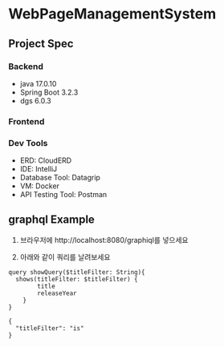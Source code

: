 # WebPageManagementSystem

## Project Spec
### Backend
- java 17.0.10
- Spring Boot 3.2.3
- dgs 6.0.3

### Frontend

### Dev Tools
- ERD: CloudERD
- IDE: IntelliJ
- Database Tool: Datagrip
- VM: Docker
- API Testing Tool: Postman


## graphql Example
1. 브라우저에 http://localhost:8080/graphiql를 넣으세요

2. 아래와 같이 쿼리를 날려보세요
```
query showQuery($titleFilter: String){
  shows(titleFilter: $titleFilter) {
        title
        releaseYear
    }
}

{
  "titleFilter": "is"
}
```